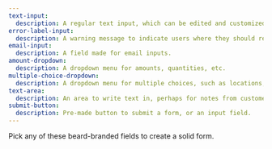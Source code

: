 ```yaml
---
text-input:
  description: A regular text input, which can be edited and customized for any category.
error-label-input:
  description: A warning message to indicate users where they should revise their information.
email-input:
  description: A field made for email inputs.
amount-dropdown:
  description: A dropdown menu for amounts, quantities, etc.
multiple-choice-dropdown:
  description: A dropdown menu for multiple choices, such as locations, kinds of a product, etc.
text-area:
  description: An area to write text in, perhaps for notes from customers.
submit-button:
  description: Pre-made button to submit a form, or an input field.
---
```

Pick any of these beard-branded fields to create a solid form.
